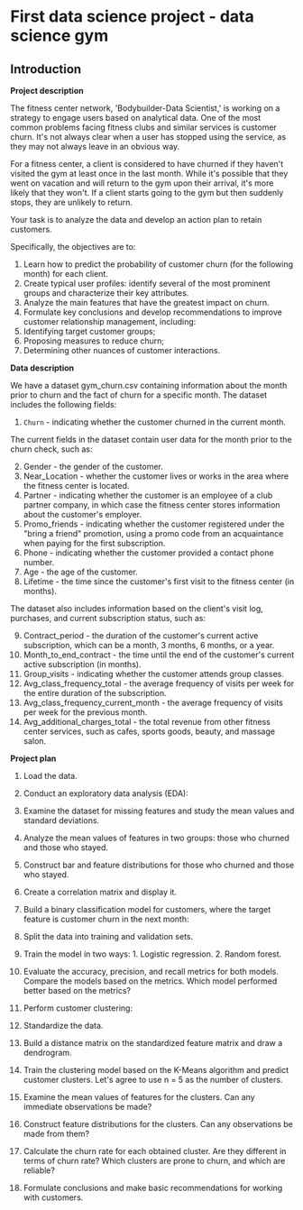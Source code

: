# First data science project - data science gym

## Introduction

**Project description**

The fitness center network, 'Bodybuilder-Data Scientist,' is working on a strategy to engage users based on analytical data. One of the most common problems facing fitness clubs and similar services is customer churn. It's not always clear when a user has stopped using the service, as they may not always leave in an obvious way.

For a fitness center, a client is considered to have churned if they haven't visited the gym at least once in the last month. While it's possible that they went on vacation and will return to the gym upon their arrival, it's more likely that they won't. If a client starts going to the gym but then suddenly stops, they are unlikely to return.

Your task is to analyze the data and develop an action plan to retain customers.

Specifically, the objectives are to:

1. Learn how to predict the probability of customer churn (for the following month) for each client.
2. Create typical user profiles: identify several of the most prominent groups and characterize their key attributes.
3. Analyze the main features that have the greatest impact on churn.
4. Formulate key conclusions and develop recommendations to improve customer relationship management, including:
  1. Identifying target customer groups;
  2. Proposing measures to reduce churn;
  3. Determining other nuances of customer interactions.

**Data description**

We have a dataset gym_churn.csv containing information about the month prior to churn and the fact of churn for a specific month. The dataset includes the following fields:

1. `Churn` - indicating whether the customer churned in the current month.

The current fields in the dataset contain user data for the month prior to the churn check, such as:

2. Gender - the gender of the customer.
3. Near_Location - whether the customer lives or works in the area where the fitness center is located.
4. Partner - indicating whether the customer is an employee of a club partner company, in which case the fitness center stores information about the customer's employer.
5. Promo_friends - indicating whether the customer registered under the "bring a friend" promotion, using a promo code from an acquaintance when paying for the first subscription.
6. Phone - indicating whether the customer provided a contact phone number.
7. Age - the age of the customer.
8. Lifetime - the time since the customer's first visit to the fitness center (in months).

The dataset also includes information based on the client's visit log, purchases, and current subscription status, such as:

9. Contract_period - the duration of the customer's current active subscription, which can be a month, 3 months, 6 months, or a year.
10. Month_to_end_contract - the time until the end of the customer's current active subscription (in months).
11. Group_visits - indicating whether the customer attends group classes.
12. Avg_class_frequency_total - the average frequency of visits per week for the entire duration of the subscription.
13. Avg_class_frequency_current_month - the average frequency of visits per week for the previous month.
14. Avg_additional_charges_total - the total revenue from other fitness center services, such as cafes, sports goods, beauty, and massage salon.

**Project plan**

1. Load the data.
2. Conduct an exploratory data analysis (EDA):
  1. Examine the dataset for missing features and study the mean values and standard deviations.
  2. Analyze the mean values of features in two groups: those who churned and those who stayed.
  3. Construct bar and feature distributions for those who churned and those who stayed.
  4. Create a correlation matrix and display it.

3. Build a binary classification model for customers, where the target feature is customer churn in the next month:
  1. Split the data into training and validation sets.
  2. Train the model in two ways:
    1. Logistic regression.
    2. Random forest.
  3. Evaluate the accuracy, precision, and recall metrics for both models. Compare the models based on the metrics. Which model performed better based on the metrics?

4. Perform customer clustering:
  1. Standardize the data.
  2. Build a distance matrix on the standardized feature matrix and draw a dendrogram.
  3. Train the clustering model based on the K-Means algorithm and predict customer clusters. Let's agree to use n = 5 as the number of clusters.
  4. Examine the mean values of features for the clusters. Can any immediate observations be made?
  5. Construct feature distributions for the clusters. Can any observations be made from them?
  6. Calculate the churn rate for each obtained cluster. Are they different in terms of churn rate? Which clusters are prone to churn, and which are reliable?

5. Formulate conclusions and make basic recommendations for working with customers.
